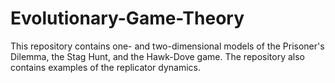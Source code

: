# Evolutionary-Game-Theory
This repository contains one- and two-dimensional models of the Prisoner's Dilemma, the Stag Hunt, and the Hawk-Dove game. The repository also contains examples of the replicator dynamics.
